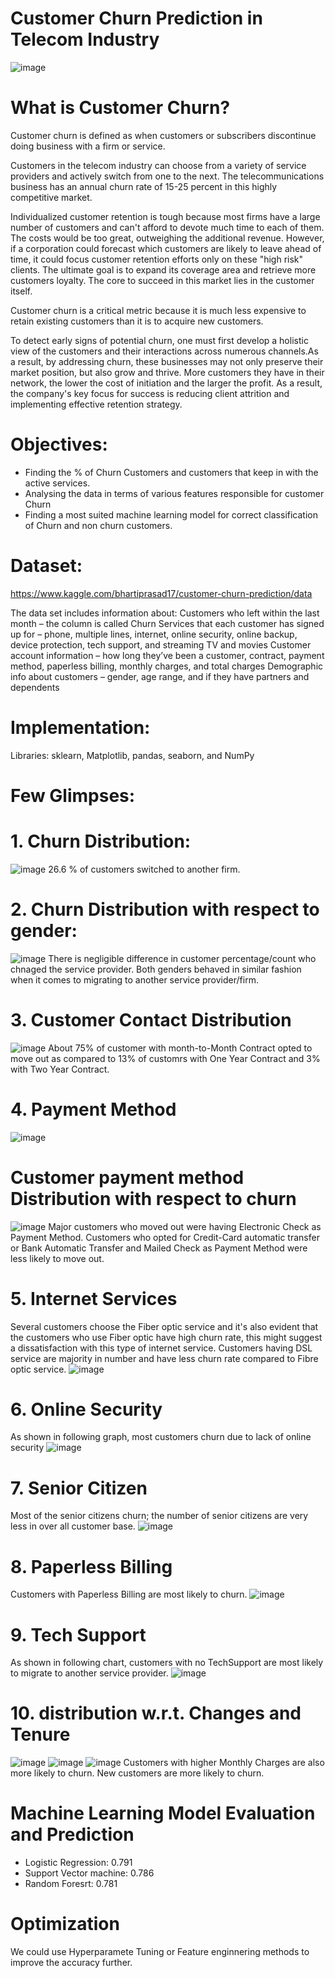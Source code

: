 # Customer Churn Prediction in Telecom Industry
![image](https://user-images.githubusercontent.com/86373401/197398084-31074885-7da7-41a8-8d41-887664cd8f7c.png)

# What is Customer Churn?
Customer churn is defined as when customers or subscribers discontinue doing business with a firm or service.

Customers in the telecom industry can choose from a variety of service providers and actively switch from one to the next. The telecommunications business has an annual churn rate of 15-25 percent in this highly competitive market.

Individualized customer retention is tough because most firms have a large number of customers and can't afford to devote much time to each of them. The costs would be too great, outweighing the additional revenue. However, if a corporation could forecast which customers are likely to leave ahead of time, it could focus customer retention efforts only on these "high risk" clients. The ultimate goal is to expand its coverage area and retrieve more customers loyalty. The core to succeed in this market lies in the customer itself.

Customer churn is a critical metric because it is much less expensive to retain existing customers than it is to acquire new customers.

To detect early signs of potential churn, one must first develop a holistic view of the customers and their interactions across numerous channels.As a result, by addressing churn, these businesses may not only preserve their market position, but also grow and thrive. More customers they have in their network, the lower the cost of initiation and the larger the profit. As a result, the company's key focus for success is reducing client attrition and implementing effective retention strategy.

# Objectives:
* Finding the % of Churn Customers and customers that keep in with the active services.
* Analysing the data in terms of various features responsible for customer Churn
* Finding a most suited machine learning model for correct classification of Churn and non churn customers.

# Dataset:

https://www.kaggle.com/bhartiprasad17/customer-churn-prediction/data

The data set includes information about:
Customers who left within the last month – the column is called Churn
Services that each customer has signed up for – phone, multiple lines, internet, online security, online backup, device protection, tech support, and streaming TV and movies
Customer account information – how long they’ve been a customer, contract, payment method, paperless billing, monthly charges, and total charges
Demographic info about customers – gender, age range, and if they have partners and dependents

# Implementation:
Libraries: sklearn, Matplotlib, pandas, seaborn, and NumPy

# Few Glimpses:

# 1. Churn Distribution:
![image](https://user-images.githubusercontent.com/86373401/197398295-f7d7499b-fdcb-49fe-ac22-7b557340678f.png)
26.6 % of customers switched to another firm.

# 2. Churn Distribution with respect to gender:

![image](https://user-images.githubusercontent.com/86373401/197398341-075bc727-0958-47ee-986e-b195cb3f393e.png)
There is negligible difference in customer percentage/count who chnaged the service provider. Both genders behaved in similar fashion when it comes to migrating to another service provider/firm.

# 3. Customer Contact Distribution
![image](https://user-images.githubusercontent.com/86373401/197398395-5b947884-1a50-412f-972f-7ca9aa33cd4e.png)
About 75% of customer with month-to-Month Contract opted to move out as compared to 13% of customrs with One Year Contract and 3% with Two Year Contract.

# 4. Payment Method
![image](https://user-images.githubusercontent.com/86373401/197398457-fbb83ebd-55c8-4724-a8ca-8029c26fa0f2.png)

# Customer payment method Distribution with respect to churn
![image](https://user-images.githubusercontent.com/86373401/197398490-c2a1fa5f-ecfa-4c56-9cf0-b1fa7dda4719.png)
Major customers who moved out were having Electronic Check as Payment Method. Customers who opted for Credit-Card automatic transfer or Bank Automatic Transfer and Mailed Check as Payment Method were less likely to move out.

# 5. Internet Services
Several customers choose the Fiber optic service and it's also evident that the customers who use Fiber optic have high churn rate, this might suggest a dissatisfaction with this type of internet service. Customers having DSL service are majority in number and have less churn rate compared to Fibre optic service.
![image](https://user-images.githubusercontent.com/86373401/197398536-763b0947-1c55-4f4f-82a7-a62132226797.png)

# 6. Online Security
As shown in following graph, most customers churn due to lack of online security
![image](https://user-images.githubusercontent.com/86373401/197398581-dfc41db2-2f9f-4ad3-bb7b-59339810c7f5.png)

# 7. Senior Citizen
Most of the senior citizens churn; the number of senior citizens are very less in over all customer base.
![image](https://user-images.githubusercontent.com/86373401/197398612-138f192d-4597-4cd8-82ce-65c761b52870.png)

# 8. Paperless Billing
Customers with Paperless Billing are most likely to churn.
![image](https://user-images.githubusercontent.com/86373401/197398647-2e689b7e-f5ee-4e65-a5ed-c05eb7a8dc07.png)

# 9. Tech Support
As shown in following chart, customers with no TechSupport are most likely to migrate to another service provider.
![image](https://user-images.githubusercontent.com/86373401/197398669-d2752fb3-c51e-4b89-9b10-caf6368efaa7.png)

# 10. distribution w.r.t. Changes and Tenure
![image](https://user-images.githubusercontent.com/86373401/197398711-0589806b-7573-4116-a452-3a235c5a0752.png)
![image](https://user-images.githubusercontent.com/86373401/197398715-8ab99339-f08a-4bc7-bf23-53a4962e1885.png)
![image](https://user-images.githubusercontent.com/86373401/197398720-09c1fd10-f944-4cde-b109-9a27010d6ff8.png)
Customers with higher Monthly Charges are also more likely to churn.
New customers are more likely to churn.

# Machine Learning Model Evaluation and Prediction
* Logistic Regression: 0.791
* Support Vector machine: 0.786
* Random Foresrt: 0.781

# Optimization
We could use Hyperparamete Tuning or Feature enginnering methods to improve the accuracy further.


